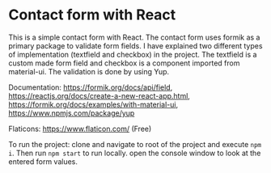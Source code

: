 # Contact form with React

This is a simple contact form with React. The contact form uses formik as a primary package to validate form fields. I have explained two different types of implementation (textfield and checkbox) in the project. The textfield is a custom made form field and checkbox is a component imported from material-ui. The validation is done by using Yup.

Documentation: https://formik.org/docs/api/field, https://reactjs.org/docs/create-a-new-react-app.html, https://formik.org/docs/examples/with-material-ui, https://www.npmjs.com/package/yup

Flaticons: https://www.flaticon.com/ (Free)

To run the project: clone and navigate to root of the project and execute `npm i`. Then run `npm start` to run locally. open the console window to look at the entered form values.

